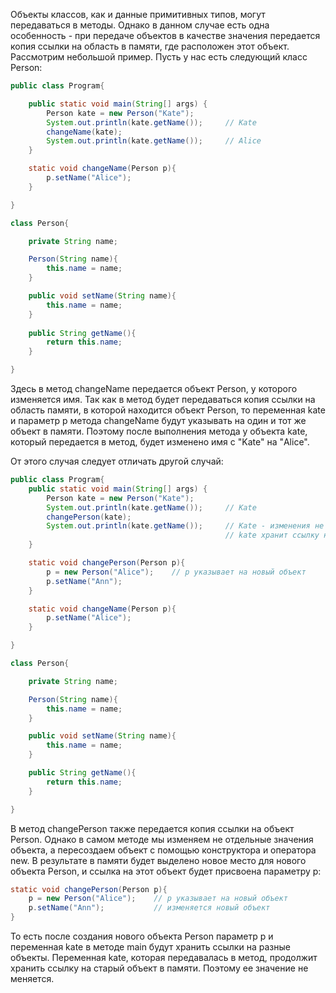 
Объекты классов, как и данные примитивных типов, могут передаваться в методы. Однако в данном случае есть одна особенность - при передаче объектов в качестве значения передается копия ссылки на область в памяти, где расположен этот объект. Рассмотрим небольшой пример. Пусть у нас есть следующий класс Person:

```Java 
public class Program{

    public static void main(String[] args) {
        Person kate = new Person("Kate");
        System.out.println(kate.getName());     // Kate
        changeName(kate);
        System.out.println(kate.getName());     // Alice
    }

    static void changeName(Person p){
        p.setName("Alice");
    }

}

class Person{

    private String name;

    Person(String name){
        this.name = name;
    }

    public void setName(String name){
        this.name = name;
    }
    
    public String getName(){
        return this.name;
    }

}
```

Здесь в метод changeName передается объект Person, у которого изменяется имя. Так как в метод будет передаваться копия ссылки на область памяти, в которой находится объект Person, то переменная kate и параметр p метода changeName будут указывать на один и тот же объект в памяти. Поэтому после выполнения метода у объекта kate, который передается в метод, будет изменено имя с "Kate" на "Alice".

От этого случая следует отличать другой случай:

```Java 
public class Program{
    public static void main(String[] args) {
        Person kate = new Person("Kate");
        System.out.println(kate.getName());     // Kate
        changePerson(kate);
        System.out.println(kate.getName());     // Kate - изменения не произошло
                                                // kate хранит ссылку на старый объект
    }

    static void changePerson(Person p){
        p = new Person("Alice");    // p указывает на новый объект
        p.setName("Ann");
    }

    static void changeName(Person p){
        p.setName("Alice");
    }

}

class Person{

    private String name;

    Person(String name){
        this.name = name;
    }

    public void setName(String name){
        this.name = name;
    }

    public String getName(){
        return this.name;
    }

}
```

В метод changePerson также передается копия ссылки на объект Person. Однако в самом методе мы изменяем не отдельные значения объекта, а пересоздаем объект с помощью конструктора и оператора new. В результате в памяти будет выделено новое место для нового объекта Person, и ссылка на этот объект будет присвоена параметру p:

```Java
static void changePerson(Person p){
    p = new Person("Alice");    // p указывает на новый объект
    p.setName("Ann");           // изменяется новый объект
}
```

То есть после создания нового объекта Person параметр p и переменная kate в методе main будут хранить ссылки на разные объекты. Переменная kate, которая передавалась в метод, продолжит хранить ссылку на старый объект в памяти. Поэтому ее значение не меняется.